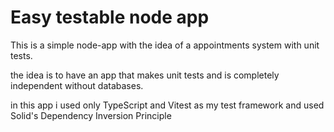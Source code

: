 # Easy testable node app 

This is a simple node-app with the idea of a appointments system with unit tests.

the idea is to have an app that makes unit tests and is completely independent
without databases.

in this app i used only TypeScript and Vitest as my test framework and used Solid's Dependency Inversion Principle
